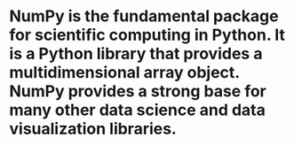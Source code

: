 # NumPy is the fundamental package for scientific computing in Python. It is a Python library that provides a multidimensional array object. NumPy provides a strong base for many other data science and data visualization libraries. 
